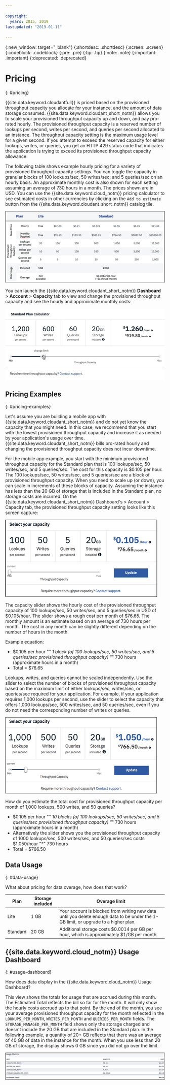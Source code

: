 ```yaml
---

copyright:
  years: 2015, 2019
lastupdated: "2019-01-11"

---
```


{:new_window: target="_blank"}
{:shortdesc: .shortdesc}
{:screen: .screen}
{:codeblock: .codeblock}
{:pre: .pre}
{:tip: .tip}
{:note: .note}
{:important: .important}
{:deprecated: .deprecated}

<!-- Acrolinx: 2019-01-11 -->

# Pricing
{: #pricing}

{{site.data.keyword.cloudantfull}} is priced based on the provisioned throughput capacity you allocate for your instance, and the amount of data storage consumed. {{site.data.keyword.cloudant_short_notm}} allows you to scale your provisioned throughput capacity up and down, and pay pro-rated hourly. The provisioned throughput capacity is a reserved number of lookups per second, writes per second, and queries per second allocated to an instance. The throughput capacity setting is the maximum usage level for a given second. If you attempt to exceed the reserved capacity for either lookups, writes, or queries, you get an HTTP 429 status code that indicates the application is trying to exceed its provisioned throughput capacity allowance.

The following table shows example hourly pricing for a variety of provisioned throughput capacity settings. You can toggle the capacity in granular blocks of 100 lookups/sec, 50 writes/sec, and 5 queries/sec on an hourly basis. An approximate monthly cost is also shown for each setting assuming an average of 730 hours in a month. The prices shown are in USD. You can use the {{site.data.keyword.cloud_notm}} pricing calculator to see estimated costs in other currencies by clicking on the `Add to estimate` button from the {{site.data.keyword.cloudant_short_notm}} catalog tile.

![pricing spreadsheet](../images/pricing_spreadsheet.png)

You can launch the {{site.data.keyword.cloudant_short_notm}} **Dashboard** > **Account** > **Capacity** tab to view and change the provisioned throughput capacity and see the hourly and approximate monthly costs: 

![slider](../images/migrate2.gif)

## Pricing Examples 
{: #pricing-examples}

Let's assume you are building a mobile app with {{site.data.keyword.cloudant_short_notm}} and do not yet know the capacity 
that you might need. In this case, we recommend that you start with the lowest provisioned throughput 
capacity and increase it as needed by your application's usage over time. {{site.data.keyword.cloudant_short_notm}} bills 
pro-rated hourly and changing the provisioned throughput capacity does not incur downtime. 

For the mobile app example, you start with the minimum provisioned throughput capacity for 
the Standard plan that is 100 lookups/sec, 50 writes/sec, and 5 queries/sec. The cost for 
this capacity is $0.105 per hour. The 100 lookups/sec, 50 writes/sec, and 5 queries/sec are 
a block of provisioned throughput capacity. When you need to scale up (or down), you 
can scale in increments of these blocks of capacity. Assuming the instance has less than 
the 20 GB of storage that is included in the Standard plan, no storage costs are incurred. On the 
{{site.data.keyword.cloudant_short_notm}} Dashboard's > Account > Capacity tab, the 
provisioned throughput capacity setting looks like this screen capture:

![{{site.data.keyword.cloudant_short_notm}} Dashboard Capacity tab](../images/cloudant-dashboard.png)

The capacity slider shows the hourly cost of the provisioned throughput capacity of 100 lookups/sec, 50 writes/sec, and 5 queries/sec in USD of $0.105/hour. The slider shows a rough cost per month of $76.65. The monthly amount is an estimate based on an average of 730 hours per month. The cost in any month can be slightly different depending on the number of hours in the month.

Example equation: 

- $0.105 per hour "*" 1 block (of 100 lookups/sec, 50 writes/sec, and 5 queries/sec provisioned throughput capacity) "*" 730 hours (approximate hours in a month)
- Total = $76.65

Lookups, writes, and queries cannot be scaled independently. Use the slider to select the number of blocks of provisioned throughput capacity based on the maximum limit of either lookups/sec, writes/sec, or queries/sec required for your application. For example, if your application requires 1,000 lookups per second, use the slider to select the capacity that offers 1,000 lookups/sec, 500 writes/sec, and 50 queries/sec, even if you do not need the corresponding number of writes or queries.

![{{site.data.keyword.cloudant_short_notm}} Dashboard Capacity tab with more capacity selected](../images/cloudant-gran-tuning.png)

How do you estimate the total cost for provisioned throughput capacity per month of 1,000 lookups, 500 writes, and 50 queries? 

- $0.105 per hour "*" 10 blocks (of 100 lookups/sec, 50 writes/sec, and 5 queries/sec provisioned throughput capacity) "*" 730 hours (approximate hours in a month)
- Alternatively the slider shows you the provisioned throughput capacity of 1000 lookups/sec, 500 writes/sec, and 50 queries/sec costs $1.050/hour "*" 730 hours
- Total = $766.50

## Data Usage 
{: #data-usage}

What about pricing for data overage, how does that work?

Plan | Storage included | Overage limit
-----|------------------|--------------
Lite | 1 GB |  Your account is blocked from writing new data until you delete enough data to be under the 1-GB limit, or upgrade to a higher plan.
Standard | 20 GB | Additional storage costs $0.0014 per GB per hour, which is approximately $1/GB per month.

## {{site.data.keyword.cloud_notm}} Usage Dashboard 
{: #usage-dashboard}

How does data display in the {{site.data.keyword.cloud_notm}} Usage Dashboard?

This view shows the totals for usage that are accrued during this month.  The Estimated Total reflects the bill so far for the month. It will only show the hourly costs accrued up to that point. By the end of the month, you see your average provisioned throughput capacity for the month reflected in the `LOOKUPS_PER_MONTH`, `WRITES_PER_MONTH` and `QUERIES_PER_MONTH` fields. The `STORAGE_MANAGED_PER_MONTH` field shows only the storage charged and doesn't include the 20 GB that are included in the Standard plan. In the following example, a quantity of 20+ GB reflects that there was an average of 40 GB of data in the instance for the month. When you use less than 20 GB of storage, the display shows 0 GB since you did not go over the limit.   

![{{site.data.keyword.cloudant_short_notm}} Dashboard usage metrics view with higher STORAGE MANAGED PER MONTH](../images/usage-dashboard1.png)


